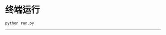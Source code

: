 # 终端运行

```shell
python run.py
```
**************************************************************************************************************************************************************************************************************************************************************************************************************************************************************************************************************************************